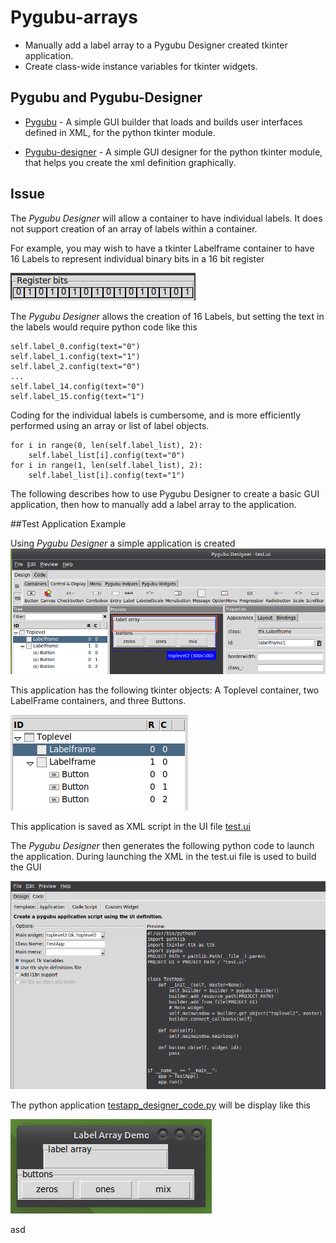 # Pygubu-arrays

* Manually add a label array to a Pygubu Designer created tkinter application. 
* Create class-wide instance variables for tkinter widgets.

## Pygubu and Pygubu-Designer 

* [Pygubu](https://pypi.org/project/pygubu/) - A simple GUI builder that loads and builds user interfaces defined in XML, for the python tkinter module.

* [Pygubu-designer](https://pypi.org/project/pygubu-designer/) - A simple GUI designer for the python tkinter module, that helps you create the xml definition graphically.

## Issue

The *Pygubu Designer* will allow a container to have individual labels. It does not support creation of an array of labels within a container.

For example, you may wish to have a tkinter Labelframe container to have 16 Labels to represent individual binary bits in a 16 bit register

![16bit_register](/images/16bit_register.png)

The *Pygubu Designer* allows the creation of 16 Labels, but setting the text in the labels would require python code like this
```
self.label_0.config(text="0")
self.label_1.config(text="1")
self.label_2.config(text="0")
...
self.label_14.config(text="0")
self.label_15.config(text="1")
```
Coding for the individual labels is cumbersome, and is more efficiently performed using an array or list of label objects.
```
for i in range(0, len(self.label_list), 2):
    self.label_list[i].config(text="0")
for i in range(1, len(self.label_list), 2):
    self.label_list[i].config(text="1")
```
The following describes how to use Pygubu Designer to create a basic GUI application, then how to manually add a label array to the application.

##Test Application Example

Using *Pygubu Designer* a simple application is created 
![pygubu_designer](/images/pygubu_designer.png)

This application has the following tkinter objects: A Toplevel container, two LabelFrame containers, and three Buttons.

![objects](/images/objects.png)

This application is saved as XML script in the UI file [test.ui](test.ui)

The *Pygubu Designer* then generates the following python code to launch the application. During launching the XML in the test.ui file is used to build the GUI

![generated_code](/images/generated_code.png)

The python application [testapp_designer_code.py](testapp_designer_code.py) will be display like this

![testapp_designer_code](/images/testapp_designer_code.png)


asd









